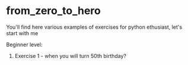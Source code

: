 # from_zero_to_hero
You'll find here various examples of exercises for python ethusiast, let's start with me

Beginner level:
1. Exercise 1 - when you will turn 50th birthday?
